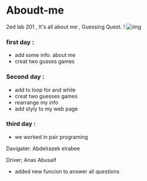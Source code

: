 # Aboudt-me
2ed lab 201 , It's all about me , Guessing Quest. !
![img](https://philipbunting.com/wp-content/uploads/2020/03/Philip-Bunting-WHO-AM-I-Book-Who-Am-I.jpg)

### first day :
- add some info. about me 
- creat two gusses games

### Second day :
- add to loop for and while
- creat two guesses games
- rearrange my info 
- add styly to my web page

### third day :
- we worked in pair programing 

Davigater: Abdelrazek elrabee

Driver; Anas Abusaif

- added new funcion to answer all questions
